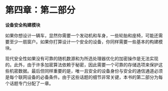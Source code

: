 # 第四章：**第二部分**

**设备安全构建模块**

如果你想设计一辆车，显然你需要一个发动机和车身，一些轮胎和座椅，可能还需要至少一扇窗户。如果你打算设计一个安全的设备，你同样需要一些基本的构建模块。

现代安全性如果没有可靠的随机数源和为所选处理器优化的加密操作是无法实现的。此外，由于许多加密算法依赖于秘密，因此需要一个可靠的存储选项来保护这些机密数据。最后但同样重要的是，唯一且安全的设备身份与安全的通信通道必须是每个联网设备的必备条件。由于这些话题的细节非常关键，本书的第二部分为每个话题专门分配了一章。
